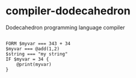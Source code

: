 # compiler-dodecahedron
Dodecahedron programming language compiler
```

FORM $myvar === 343 + 34 
$myvar === @add(1,2)
$string === "my string" 
IF $myvar = 34 {
    @print(myvar)
}

```
